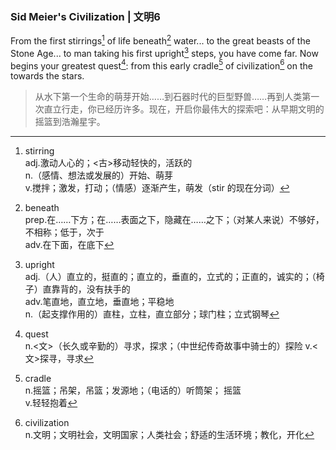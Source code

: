 ### Sid Meier's Civilization | 文明6
From the first stirrings[^1] of life beneath[^2] water... to the great beasts of the Stone Age... to man taking his first upright[^3] steps, you have come far. Now begins your greatest quest[^4]: from this early cradle[^5] of civilization[^6] on the towards the stars. 
>从水下第一个生命的萌芽开始……到石器时代的巨型野兽……再到人类第一次直立行走，你已经历许多。现在，开启你最伟大的探索吧：从早期文明的摇篮到浩瀚星宇。

[^1]:stirring  
adj.激动人心的；<古>移动轻快的，活跃的  
n.（感情、想法或发展的）开始、萌芽  
v.搅拌；激发，打动；（情感）逐渐产生，萌发（stir 的现在分词）
[^2]:beneath  
prep.在……下方；在……表面之下，隐藏在……之下；（对某人来说）不够好，不相称；低于，次于  
adv.在下面，在底下
[^3]:upright  
adj.（人）直立的，挺直的；直立的，垂直的，立式的；正直的，诚实的；（椅子）直靠背的，没有扶手的  
adv.笔直地，直立地，垂直地；平稳地  
n.（起支撑作用的）直柱，立柱，直立部分；球门柱；立式钢琴
[^4]:quest  
n.<文>（长久或辛勤的）寻求，探求；（中世纪传奇故事中骑士的）探险
v.<文>探寻，寻求
[^5]:cradle  
n.摇篮；吊架，吊篮；发源地；（电话的）听筒架； 摇篮  
v.轻轻抱着
[^6]:civilization  
n.文明；文明社会，文明国家；人类社会；舒适的生活环境；教化，开化
